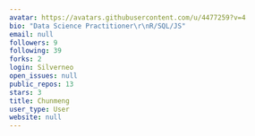 ```yaml
---
avatar: https://avatars.githubusercontent.com/u/4477259?v=4
bio: "Data Science Practitioner\r\nR/SQL/JS"
email: null
followers: 9
following: 39
forks: 2
login: Silverneo
open_issues: null
public_repos: 13
stars: 3
title: Chunmeng
user_type: User
website: null
---
```

